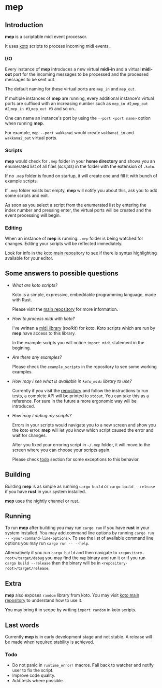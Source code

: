 # mep

## Introduction

**mep** is a scriptable midi event processor.

It uses [koto](https://github.com/koto-lang/koto) scripts to process incoming midi events.

### I/O

Every instance of **mep** introduces a new virtual **midi-in** and a virtual **midi-out** port for the incoming messages to be processed and the processed messages to be sent out.

The default naming for these virtual ports are `mep_in` and `mep_out`.

If multiple instances of **mep** are running, every additional instance's virtual ports are suffixed with an increasing number such as `mep_in #2`,`mep_out #2`,`mep_in #3`,`mep_out #3` and so on..

One can name an instance's port by using the `--port <port name>` option when running **mep**.

For example, `mep --port wakkanai` would create `wakkanai_in` and `wakkanai_out` virtual ports.

### Scripts

**mep** would check for `.mep` folder in your **home directory** and shows you an enumerated list of all files (_scripts_) in the folder with the extension of `.koto`.

If no `.mep` folder is found on startup, it will create one and fill it with bunch of example scripts.

If `.mep` folder exists but empty, **mep** will notify you about this, ask you to add some scripts and exit.

As soon as you select a script from the enumerated list by entering the index number and pressing enter, the virtual ports will be created and the event processing will begin.

### Editing

When an instance of **mep** is running. `.mep` folder is being watched for changes. Editing your scripts will be reflected immediately.

Look for info in the [koto main repository](https://github.com/koto-lang/koto) to see if there is syntax highlighting available for your editor.

## Some answers to possible questions

- _What are koto scripts?_

  Koto is a simple, expressive, embeddable programming language, made with Rust.

  Please visit the [main repository](https://github.com/koto-lang/koto) for more information.

- _How to process midi with koto?_

  I've written a [midi library](https://github.com/alisomay/koto_midi) (_toolkit_) for koto. Koto scripts which are run by **mep** have access to this library.

  In the example scripts you will notice `import midi` statement in the begining.

- _Are there any examples?_

  Please check the `example_scripts` in the repository to see some working examples.

- _How may I see what is available in `koto_midi` library to use?_

  Currently if you visit the [repository](https://github.com/alisomay/koto_midi) and follow the instructions to run tests, a complete API will be printed to `stdout`. You can take this as a reference. For sure in the future a more ergonomic way will be introduced.

- _How may I debug my scripts?_

  Errors in your scripts would navigate you to a new screen and show you the koto error.
  **mep** will let you know which script caused the error and wait for changes.

  After you fixed your erroring script in `~/.mep` folder, it will move to the screen where you can choose your scripts again.

  Please check [todo](#todo) section for some exceptions to this behavior.

## Building

Building **mep** is as simple as running `cargo build` or `cargo build --release` if you have **rust** in your system installed.

**mep** uses the nightly channel or rust.

## Running

To run **mep** after building you may run `cargo run` if you have **rust** in your system installed.
You may add command line options by running `cargo run -- <your-command-line-options>`.
To see the list of available command line options you may run `cargo run -- --help`.

Alternatively if you run `cargo build` and then navigate to `<repository-root>/target/debug` you may find the `mep` binary and run it or if you run `cargo build --release` then the binary will be in `<repository-root>/target/release`.

## Extra

**mep** also exposes `random` library from koto.
You may visit [koto main repository](https://github.com/koto-lang/koto) to understand how to use it.

You may bring it in scope by writing `import random` in koto scripts.

## Last words

Currently **mep** is in early development stage and not stable.
A release will be made when required stability is achieved.

### Todo

- Do not panic in `runtime_error!` macros. Fall back to watcher and notify user to fix the script.
- Improve code quality.
- Add tests where possible.
